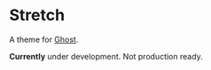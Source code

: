# Stretch

A theme for [Ghost](http://github.com/tryghost/ghost/).

**Currently** under development. Not production ready.
